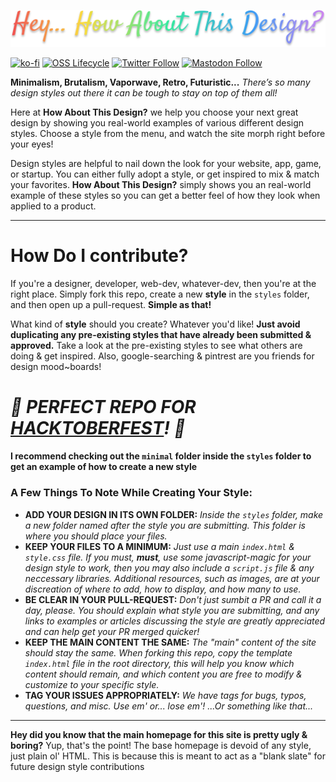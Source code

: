 <p align="center">
  <img src="Logo.svg">
  
[![ko-fi](https://www.ko-fi.com/img/githubbutton_sm.svg)](https://ko-fi.com/B0B814SV0) [![OSS Lifecycle](https://img.shields.io/osslifecycle/StuffBySpencer/how-about-this-design?color=%238c52f7&style=for-the-badge)](https://github.com/StuffBySpencer/how-about-this-design/blob/master/OSSMETADATA) [![Twitter Follow](https://img.shields.io/twitter/follow/stuffbyspencer?color=%238c52f7&label=%F0%9F%90%A6%20twitter&logoColor=%238c52f7&style=for-the-badge)](https://twitter.com/StuffBySpencer) [![Mastodon Follow](https://img.shields.io/mastodon/follow/12434?color=%238C52F7&domain=https%3A%2F%2Fmastodon.social&label=%F0%9F%90%98%20mastodon&logoColor=%238C52F7&style=for-the-badge)](https://mastodon.social/@StuffBySpencer)
</p>

**Minimalism, Brutalism, Vaporwave, Retro, Futuristic...** *There’s so many design styles out there it can be tough to stay on top of them all!*

Here at **How About This Design?** we help you choose your next great design by showing you real-world examples of various different design styles. Choose a style from the menu, and watch the site morph right before your eyes!

Design styles are helpful to nail down the look for your website, app, game, or startup. You can either fully adopt a style, or get inspired to mix & match your favorites. **How About This Design?** simply shows you an real-world example of these styles so you can get a better feel of how they look when applied to a product.

***

# How Do I contribute?
If you're a designer, developer, web-dev, whatever-dev, then you're at the right place. Simply fork this repo, create a new **style** in the `styles` folder, and then open up a pull-request. **Simple as that!**

What kind of **style** should you create? Whatever you'd like! **Just avoid duplicating any pre-existing styles that have already been submitted & approved.** Take a look at the pre-existing styles to see what others are doing & get inspired. Also, google-searching & pintrest are you friends for design mood~boards!

# ***🎃 PERFECT REPO FOR [HACKTOBERFEST](https://hacktoberfest.digitalocean.com/)! 🎃***
#### I recommend checking out the `minimal` folder inside the `styles` folder to get an example of how to create a new style

### A Few Things To Note While Creating Your Style:
- **ADD YOUR DESIGN IN ITS OWN FOLDER:** *Inside the `styles` folder, make a new folder named after the style you are submitting. This folder is where you should place your files.*
- **KEEP YOUR FILES TO A MINIMUM:** *Just use a main `index.html` & `style.css` file. If you must, **must**, use some javascript-magic for your design style to work, then you may also include a `script.js` file & any neccessary libraries. Additional resources, such as images, are at your discreation of where to add, how to display, and how many to use.*
- **BE CLEAR IN YOUR PULL-REQUEST:** *Don't just sumbit a PR and call it a day, please. You should explain what style you are submitting, and any links to examples or articles discussing the style are greatly appreciated and can help get your PR merged quicker!*
- **KEEP THE MAIN CONTENT THE SAME:** *The "main" content of the site should stay the same. When forking this repo, copy the template `index.html` file in the root directory, this will help you know which content should remain, and which content you are free to modify & customize to your specific style.*
- **TAG YOUR ISSUES APPROPRIATELY:** *We have tags for bugs, typos, questions, and misc. Use em' or... lose em'! ...Or something like that...*

***

**Hey did you know that the main homepage for this site is pretty ugly & boring?**
Yup, that's the point! The base homepage is devoid of any style, just plain ol' HTML. This is because this is meant to act as a "blank slate" for future design style contributions
